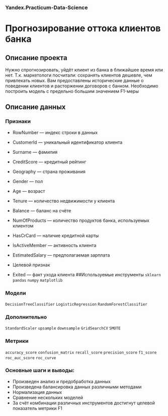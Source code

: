 ### Yandex.Practicum-Data-Science
# Прогнозирование оттока клиентов банка
## Описание проекта
Нужно спрогнозировать, уйдёт клиент из банка в ближайшее время или нет. Т.к. маркетологи посчитали: сохранять клиентов дешевле, чем привлекать новых. Вам предоставлены исторические данные о поведении клиентов и расторжении договоров с банком. Необходимо построить модель с предельно большим значением F1-меры

## Описание данных
### Признаки

* RowNumber — индекс строки в данных
* CustomerId — уникальный идентификатор клиента
* Surname — фамилия
* CreditScore — кредитный рейтинг
* Geography — страна проживания
* Gender — пол
* Age — возраст
* Tenure — количество недвижимости у клиента
* Balance — баланс на счёте
* NumOfProducts — количество продуктов банка, используемых клиентом
* HasCrCard — наличие кредитной карты
* IsActiveMember — активность клиента
* EstimatedSalary — предполагаемая зарплата
* Целевой признак

* Exited — факт ухода клиента
##Используемые инструменты
`sklearn` `pandas` `numpy` `matplotlib`

### Модели
`DecisionTreeClassifier` `LogisticRegression` `RandomForestClassifier`

### Дополнительно
`StandardScaler` `upsample` `downsample` `GridSearchCV` `SMOTE`

### Метрики
`accuracy_score` `confusion_matrix` `recall_score` `precision_score` `f1_score` `roc_auc_score` `roc_curve `

### Основные шаги и выводы:
* Произведен анализ и предобработка данных
* Произведена балансировка данных различными методами
* Нормализация данных
* Сравнение нескольких моделей
* За счёт комбинации различных инструментов достигнут целевой показатель метрики F1
